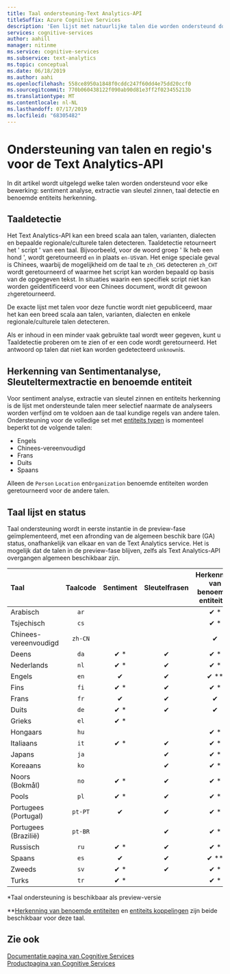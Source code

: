 ```yaml
---
title: Taal ondersteuning-Text Analytics-API
titleSuffix: Azure Cognitive Services
description: 'Een lijst met natuurlijke talen die worden ondersteund door de Text Analytics-API. In dit artikel wordt uitgelegd welke talen worden ondersteund voor elke bewerking: sentiment analyse, extractie van sleutel zinnen, taal detectie en entiteits herkenning.'
services: cognitive-services
author: aahill
manager: nitinme
ms.service: cognitive-services
ms.subservice: text-analytics
ms.topic: conceptual
ms.date: 06/18/2019
ms.author: aahi
ms.openlocfilehash: 558ce8950a1848f0cddc247f60dd4e75dd20ccf0
ms.sourcegitcommit: 770b060438122f090ab90d81e3ff2f023455213b
ms.translationtype: MT
ms.contentlocale: nl-NL
ms.lasthandoff: 07/17/2019
ms.locfileid: "68305482"
---
```

# <a name="language-and-region-support-for-the-text-analytics-api"></a>Ondersteuning van talen en regio's voor de Text Analytics-API

In dit artikel wordt uitgelegd welke talen worden ondersteund voor elke bewerking: sentiment analyse, extractie van sleutel zinnen, taal detectie en benoemde entiteits herkenning.

## <a name="language-detection"></a>Taaldetectie

Het Text Analytics-API kan een breed scala aan talen, varianten, dialecten en bepaalde regionale/culturele talen detecteren.  Taaldetectie retourneert het ' script ' van een taal. Bijvoorbeeld, voor de woord groep ' Ik heb een hond ', wordt geretourneerd `en` in plaats `en-US`van. Het enige speciale geval is Chinees, waarbij de mogelijkheid om de taal te `zh_CHS` detecteren `zh_CHT` wordt geretourneerd of waarmee het script kan worden bepaald op basis van de opgegeven tekst. In situaties waarin een specifiek script niet kan worden geïdentificeerd voor een Chinees document, wordt dit gewoon `zh`geretourneerd.

De exacte lijst met talen voor deze functie wordt niet gepubliceerd, maar het kan een breed scala aan talen, varianten, dialecten en enkele regionale/culturele talen detecteren. 

Als er inhoud in een minder vaak gebruikte taal wordt weer gegeven, kunt u Taaldetectie proberen om te zien of er een code wordt geretourneerd. Het antwoord op talen dat niet kan worden gedetecteerd `unknown`is.

## <a name="sentiment-analysis-key-phrase-extraction-and-named-entity-recognition"></a>Herkenning van Sentimentanalyse, Sleuteltermextractie en benoemde entiteit

Voor sentiment analyse, extractie van sleutel zinnen en entiteits herkenning is de lijst met ondersteunde talen meer selectief naarmate de analyseers worden verfijnd om te voldoen aan de taal kundige regels van andere talen. Ondersteuning voor de volledige set met [entiteits typen](how-tos/text-analytics-how-to-entity-linking.md#supported-types-for-named-entity-recognition) is momenteel beperkt tot de volgende talen: 
* Engels
* Chinees-vereenvoudigd
* Frans
* Duits
* Spaans

Alleen de `Person` `Location` en`Organization` benoemde entiteiten worden geretourneerd voor de andere talen.

## <a name="language-list-and-status"></a>Taal lijst en status

Taal ondersteuning wordt in eerste instantie in de preview-fase geïmplementeerd, met een afronding van de algemeen beschik bare (GA) status, onafhankelijk van elkaar en van de Text Analytics service. Het is mogelijk dat de talen in de preview-fase blijven, zelfs als Text Analytics-API overgangen algemeen beschikbaar zijn.

| Taal    | Taalcode | Sentiment | Sleutelfrasen | Herkenning van benoemde entiteiten |   Opmerkingen  |
|:----------- |:-------------:|:---------:|:-----------:|:-----------:|:-----------:
| Arabisch      | `ar`          |           |             | ✔ \*                     | |
| Tsjechisch       | `cs`          |           |             | ✔ \*                     | |
| Chinees-vereenvoudigd | `zh-CN`|           |             | ✔         |    |
| Deens      | `da`          | ✔ \*     | ✔           | ✔ \*            |     |
| Nederlands       | `nl`          | ✔ \*     | ✔          |  ✔ \*           |     |
| Engels     | `en`          | ✔        | ✔           |  ✔ \*\*     |      |
| Fins     | `fi`          | ✔ \*     | ✔           |  ✔ \*           |     |
| Frans      | `fr`          | ✔        | ✔           |  ✔            |     |
| Duits      | `de`          | ✔ \*     | ✔           |  ✔           |     |
| Grieks       | `el`          | ✔ \*     |             |            |     |
| Hongaars   | `hu`          |           |             |  ✔ \*          |     | 
| Italiaans     | `it`          | ✔ \*     | ✔           |  ✔ \*           |     |
| Japans    | `ja`          |          | ✔           |  ✔ \*          |     |
| Koreaans      | `ko`          |          | ✔           |  ✔ \*          |     |
| Noors (Bokmål) | `no`  | ✔ \*     |  ✔          | ✔ \*            |     |
| Pools      | `pl`          | ✔ \*     |  ✔          |  ✔ \*           |     |
| Portugees (Portugal) | `pt-PT`| ✔        |  ✔          | ✔ \*      |`pt`ook geaccepteerd|
| Portugees (Brazilië)   | `pt-BR`|          |  ✔   |  ✔ \*       |     |
| Russisch     | `ru`          | ✔ \*     | ✔           |  ✔ \*           |     |
| Spaans     | `es`          | ✔        | ✔           |   ✔ \*\*      |     | 
| Zweeds     | `sv`          | ✔ \*     | ✔           |   ✔ \*          |     |
| Turks     | `tr`          | ✔ \*     |             |   ✔ \*          |  |

\*Taal ondersteuning is beschikbaar als preview-versie

\*\*[Herkenning van benoemde entiteiten](how-tos/text-analytics-how-to-entity-linking.md#named-entity-recognition-ner) en [entiteits koppelingen](how-tos/text-analytics-how-to-entity-linking.md#entity-linking) zijn beide beschikbaar voor deze taal.    

## <a name="see-also"></a>Zie ook

[Documentatie pagina van Cognitive Services](https://docs.microsoft.com/azure/cognitive-services/)   
[Productpagina van Cognitive Services](https://azure.microsoft.com/services/cognitive-services/)
